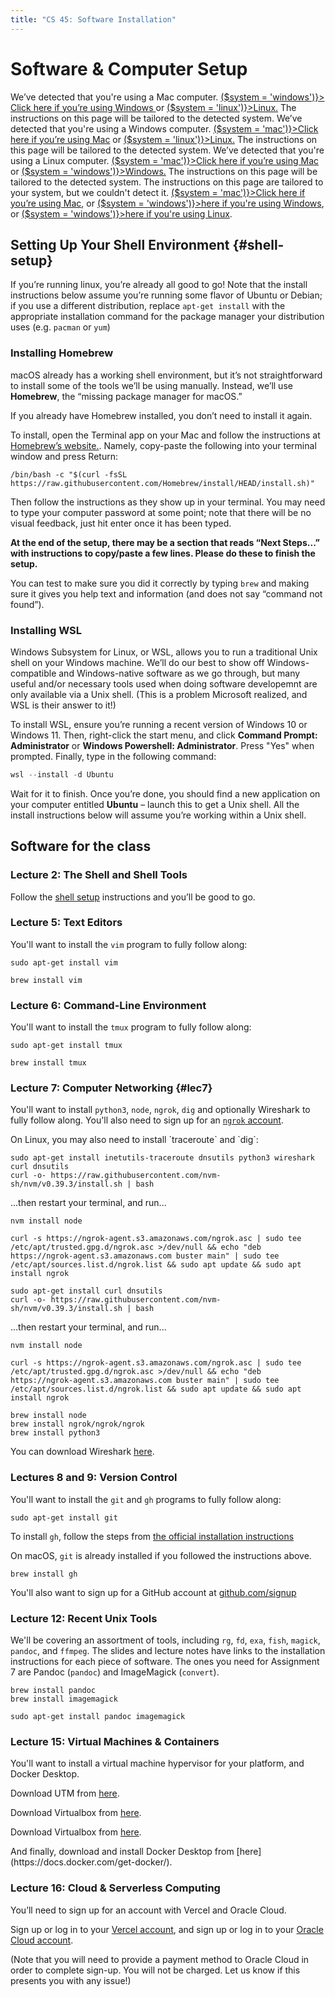 ```yaml
---
title: "CS 45: Software Installation"
---
```


<script lang="ts">
  import Callout from '$lib/Callout.svelte';
  import OnlyShowOn, { system } from '$lib/OnlyShowOn.svelte';
</script>

# Software & Computer Setup

<OnlyShowOn mac>
  <Callout warning>
    We’ve detected that you're using a Mac computer.
    <a href="#top" on:click={() => ($system = 'windows')}> Click here if you’re using Windows </a>
    or <a href="#top" on:click={() => ($system = 'linux')}>Linux.</a>
    The instructions on this page will be tailored to the detected system.
  </Callout>
</OnlyShowOn>

<OnlyShowOn windows>
  <Callout warning>
    We’ve detected that you're using a Windows computer.
    <a href="#top" on:click={() => ($system = 'mac')}>Click here if you’re using Mac</a>
    or <a href="#top" on:click={() => ($system = 'linux')}>Linux.</a>
    The instructions on this page will be tailored to the detected system.
  </Callout>
</OnlyShowOn>

<OnlyShowOn linux>
  <Callout warning>
    We’ve detected that you're using a Linux computer.
    <a href="#top" on:click={() => ($system = 'mac')}>Click here if you’re using Mac</a>
    or <a href="#top" on:click={() => ($system = 'windows')}>Windows.</a>
    The instructions on this page will be tailored to the detected system.
  </Callout>
</OnlyShowOn>

<OnlyShowOn unknown>
  <Callout warning>
    The instructions on this page are tailored to your system, but we couldn't detect it.
    <a href="#top" on:click={() => ($system = 'mac')}>Click here if you’re using Mac</a>, or
    <a href="#top" on:click={() => ($system = 'windows')}>here if you're using Windows</a>, or
    <a href="#top" on:click={() => ($system = 'windows')}>here if you're using Linux</a>.
  </Callout>
</OnlyShowOn>

## Setting Up Your Shell Environment {#shell-setup}

<OnlyShowOn linux>

If you’re running linux, you’re already all good to go! Note that the install instructions below
assume you’re running some flavor of Ubuntu or Debian; if you use a different distribution, replace
`apt-get install` with the appropriate installation command for the package manager your
distribution uses (e.g. `pacman` or `yum`)

</OnlyShowOn>

<OnlyShowOn mac>

### Installing Homebrew

macOS already has a working shell environment, but it’s not straightforward to install some of the
tools we’ll be using manually. Instead, we’ll use **Homebrew**, the “missing package manager for
macOS.”

If you already have Homebrew installed, you don’t need to install it again.

To install, open the Terminal app on your Mac and follow the instructions at
[Homebrew’s website.](https://brew.sh). Namely, copy-paste the following into your terminal window
and press Return:

```shell
/bin/bash -c "$(curl -fsSL https://raw.githubusercontent.com/Homebrew/install/HEAD/install.sh)"
```

Then follow the instructions as they show up in your terminal. You may need to type your computer
password at some point; note that there will be no visual feedback, just hit enter once it has been
typed.

**At the end of the setup, there may be a section that reads “Next Steps...” with instructions to
copy/paste a few lines. Please do these to finish the setup.**

You can test to make sure you did it correctly by typing `brew` and making sure it gives you help
text and information (and does not say “command not found”).

</OnlyShowOn>

<OnlyShowOn windows>

### Installing WSL

Windows Subsystem for Linux, or WSL, allows you to run a traditional Unix shell on your Windows
machine. We’ll do our best to show off Windows-compatible and Windows-native software as we go
through, but many useful and/or necessary tools used when doing software developemnt are only
available via a Unix shell. (This is a problem Microsoft realized, and WSL is their answer to it!)

To install WSL, ensure you’re running a recent version of Windows 10 or Windows 11. Then,
right-click the start menu, and click **Command Prompt: Administrator** or **Windows Powershell:
Administrator**. Press "Yes" when prompted. Finally, type in the following command:

```powershell
wsl --install -d Ubuntu
```

Wait for it to finish. Once you’re done, you should find a new application on your computer entitled
**Ubuntu** – launch this to get a Unix shell. All the install instructions below will assume you’re
working within a Unix shell.

</OnlyShowOn>

## Software for the class

### Lecture 2: The Shell and Shell Tools

Follow the <a href="#shell-setup">shell setup</a> instructions and you’ll be good to go.

### Lecture 5: Text Editors

You'll want to install the `vim` program to fully follow along:

<OnlyShowOn windows linux>

```shell
sudo apt-get install vim
```

</OnlyShowOn>

<OnlyShowOn mac>

```shell
brew install vim
```

</OnlyShowOn>

### Lecture 6: Command-Line Environment

You'll want to install the `tmux` program to fully follow along:

<OnlyShowOn windows linux>

```shell
sudo apt-get install tmux
```

</OnlyShowOn>

<OnlyShowOn mac>

```shell
brew install tmux
```

</OnlyShowOn>

### Lecture 7: Computer Networking {#lec7}

You'll want to install `python3`, `node`, `ngrok`, `dig` and optionally Wireshark to fully follow
along. You'll also need to sign up for an [`ngrok` account](https://ngrok.com).

<OnlyShowOn linux>
On Linux, you may also need to install `traceroute` and `dig`:

```shell
sudo apt-get install inetutils-traceroute dnsutils python3 wireshark curl dnsutils
curl -o- https://raw.githubusercontent.com/nvm-sh/nvm/v0.39.3/install.sh | bash
```

...then restart your terminal, and run...

```shell
nvm install node

curl -s https://ngrok-agent.s3.amazonaws.com/ngrok.asc | sudo tee /etc/apt/trusted.gpg.d/ngrok.asc >/dev/null && echo "deb https://ngrok-agent.s3.amazonaws.com buster main" | sudo tee /etc/apt/sources.list.d/ngrok.list && sudo apt update && sudo apt install ngrok
```

</OnlyShowOn>

<OnlyShowOn windows>

```shell
sudo apt-get install curl dnsutils
curl -o- https://raw.githubusercontent.com/nvm-sh/nvm/v0.39.3/install.sh | bash
```

...then restart your terminal, and run...

```shell
nvm install node

curl -s https://ngrok-agent.s3.amazonaws.com/ngrok.asc | sudo tee /etc/apt/trusted.gpg.d/ngrok.asc >/dev/null && echo "deb https://ngrok-agent.s3.amazonaws.com buster main" | sudo tee /etc/apt/sources.list.d/ngrok.list && sudo apt update && sudo apt install ngrok
```

</OnlyShowOn>

<OnlyShowOn mac>

```shell
brew install node
brew install ngrok/ngrok/ngrok
brew install python3
```

</OnlyShowOn>

<OnlyShowOn windows mac>

You can download Wireshark [here](https://www.wireshark.org/download.html).

</OnlyShowOn>

### Lectures 8 and 9: Version Control

You'll want to install the `git` and `gh` programs to fully follow along:

<OnlyShowOn windows linux>

```shell
sudo apt-get install git
```

To install `gh`, follow the steps from
[the official installation instructions](https://github.com/cli/cli/blob/trunk/docs/install_linux.md)

</OnlyShowOn>

<OnlyShowOn mac>

On macOS, `git` is already installed if you followed the instructions above.

```shell
brew install gh
```

</OnlyShowOn>

You'll also want to sign up for a GitHub account at [github.com/signup](https://github.com/signup)

### Lecture 12: Recent Unix Tools

We'll be covering an assortment of tools, including `rg`, `fd`, `exa`, `fish`, `magick`, `pandoc`,
and `ffmpeg`. The slides and lecture notes have links to the installation instructions for each
piece of software. The ones you need for Assignment 7 are Pandoc (`pandoc`) and ImageMagick
(`convert`).

<OnlyShowOn mac>

```shell
brew install pandoc
brew install imagemagick
```

</OnlyShowOn>

<OnlyShowOn windows linux>

```shell
sudo apt-get install pandoc imagemagick
```

</OnlyShowOn>

### Lecture 15: Virtual Machines & Containers

You'll want to install a virtual machine hypervisor for your platform, and Docker Desktop.

<OnlyShowOn mac>

Download UTM from [here](https://mac.getutm.app/).

</OnlyShowOn>

<OnlyShowOn windows>

Download Virtualbox from [here](https://www.virtualbox.org/wiki/Downloads).

</OnlyShowOn>

<OnlyShowOn linux>

Download Virtualbox from [here](https://www.virtualbox.org/wiki/Linux_Downloads).

</OnlyShowOn>
And finally, download and install Docker Desktop from [here](https://docs.docker.com/get-docker/).

### Lecture 16: Cloud & Serverless Computing

You’ll need to sign up for an account with Vercel and Oracle Cloud.

Sign up or log in to your [Vercel account](https://vercel.com), and sign up or log in to your
[Oracle Cloud account](https://www.oracle.com/cloud/sign-in.html).

(Note that you will need to provide a payment method to Oracle Cloud in order to complete sign-up.
You will not be charged. Let us know if this presents you with any issue!)
